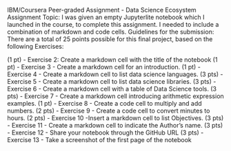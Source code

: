 IBM/Coursera Peer-graded Assignment - Data Science Ecosystem
Assignment Topic: I was given an empty Jupyterlite notebook which I launched in the course, to complete this assignment. I needed to include a combination of markdown and code cells. Guidelines for the submission:
There are a total of 25 points possible for this final project, based on the following Exercises: 

(1 pt) - Exercise 2: Create a markdown cell with the title of the notebook
(1 pt) - Exercise 3 - Create a markdown cell for an introduction. 
(1 pt) - Exercise 4 - Create a markdown cell to list data science languages. 
(3 pts) - Exercise 5 - Create a markdown cell to list data science libraries. 
(3 pts) - Exercise 6 - Create a markdown cell with a table of Data Science tools. 
(3 pts) - Exercise 7 - Create a markdown cell introducing arithmetic expression examples. 
(1 pt) - Exercise 8 - Create a code cell to multiply and add numbers. 
(2 pts) - Exercise 9 - Create a code cell to convert minutes to hours. 
(2 pts) - Exercise 10 -Insert a markdown cell to list Objectives. 
(3 pts) - Exercise 11 - Create a markdown cell to indicate the Author’s name. 
(3 pts) - Exercise 12 - Share your notebook through the GitHub URL 
(3 pts) - Exercise 13 - Take a screenshot of the first page of the notebook
